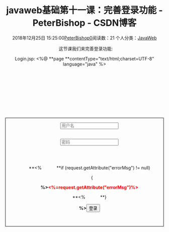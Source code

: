 # javaweb基础第十一课：完善登录功能 - PeterBishop - CSDN博客





2018年12月25日 15:25:00[PeterBishop0](https://me.csdn.net/qq_40061421)阅读数：21
个人分类：[JavaWeb](https://blog.csdn.net/qq_40061421/article/category/8534452)









  这节课我们来完善登录功能:



Login.jsp:
<%@ **page **contentType="text/html;charset=UTF-8" language="java" %><html>

<head>

    <title>登录</title>

</head>

<body style="text-align: center">

    <form style="margin-top: 100px;border: 1px solid black;text-align: center" action="/login" method="post">

        <input type="text" name="username" placeholder="用户名"><br><br>

        <input type="password" name="password" placeholder="密码"><br><br>

        <!-- 这里开始涉及jsp的知识了，下节课开始讲，先看看效果 -->

        **<%            **if (request.getAttribute("errorMsg") != null)

            {

        **%>**<scan style="color: red">**<%=**request.getAttribute("errorMsg")**%>**</scan><br>

        **<%            **}

        **%>**<button type="submit">登录</button>

    </form>

</body>

</html>




